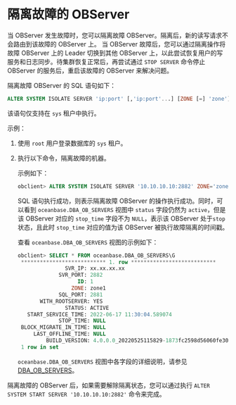 # 隔离故障的 OBServer

当 OBServer 发生故障时，您可以隔离故障 OBServer。隔离后，新的读写请求不会路由到该故障的 OBServer 上。
当 OBServer 故障后，您可以通过隔离操作将故障 OBServer 上的 Leader 切换到其他 OBServer 上，以此尝试恢复用户的写服务和日志同步。待集群恢复正常后，再尝试通过 `STOP SERVER` 命令停止 OBServer 的服务后，重启该故障的 OBServer 来解决问题。

隔离故障 OBServer 的 SQL 语句如下：

```sql
ALTER SYSTEM ISOLATE SERVER 'ip:port' [,'ip:port'...] [ZONE [=] 'zone']
```

该语句仅支持在 `sys` 租户中执行。

示例：

1. 使用 `root` 用户登录数据库的 `sys` 租户。

2. 执行以下命令，隔离故障的机器。

   示例如下：

   ```sql
   obclient> ALTER SYSTEM ISOLATE SERVER '10.10.10.10:2882' ZONE='zone1';
   ```

   SQL 语句执行成功，则表示隔离故障 OBServer 的操作执行成功。同时，可以看到 `oceanbase.DBA_OB_SERVERS` 视图中 `status` 字段仍然为 `active`，但是该 OBServer 对应的 `stop_time` 字段不为 `NULL`，表示该 OBServer 处于`stop` 状态，且此时 `stop_time` 对应的值为该 OBServer 被执行故障隔离的时间戳。

   查看 `oceanbase.DBA_OB_SERVERS` 视图的示例如下：

   ```sql
   obclient> SELECT * FROM oceanbase.DBA_OB_SERVERS\G
    *************************** 1. row ***************************
                  SVR_IP: xx.xx.xx.xx
                SVR_PORT: 2882
                      ID: 1
                    ZONE: zone1
                SQL_PORT: 2881
          WITH_ROOTSERVER: YES
                  STATUS: ACTIVE
      START_SERVICE_TIME: 2022-06-17 11:30:04.589074
                STOP_TIME: NULL
    BLOCK_MIGRATE_IN_TIME: NULL
        LAST_OFFLINE_TIME: NULL
            BUILD_VERSION: 4.0.0.0_20220525115829-1873fc2598d56060fe307ce3b7b88647686e0b09(May 25 2022 12:12:10)
    1 row in set
   ```

   `oceanbase.DBA_OB_SERVERS` 视图中各字段的详细说明，请参见 [DBA_OB_SERVERS](../../../../5.system-reference/4.system-view-of-mysql-mode/2.dictionary-view-of-mysql-mode/50.oceanbase-dba_ob_servers-of-mysql-mode.md)。

隔离故障的 OBServer 后，如果需要解除隔离状态，您可以通过执行 `ALTER SYSTEM START SERVER '10.10.10.10:2882'` 命令来完成。
